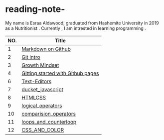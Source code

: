 # reading-note-
My name is Esraa Aldawood, graduated from Hashemite University in 2019 as a Nutritionist .
Currently , I am intrested in learning programming .




|NO. | Title  | 
|---|---|
|1|[Markdown on Github](Markdown.md)   |
|2|[Git intro](Git-intro.md) |
|3|[Growth Mindset](Growth-Mindset.md) |
|4|[Gitting started with Github pages](https://esraa-creator.github.io/reading-note/GitHub-Pages)|
|6|[Text-Editors](Text-Editors.md)|
|7|[ducket_javascript](ducket_javascript.md)|
|8|[HTMLCSS](HTMLCSS.md)
|9|[logical_operators](logical-operators.md)
|10|[comparision_operators](comparision-operators.md)
|11|[loops_and_counterloop](loops-and-counterloop.md)
|12|[CSS_AND_COLOR](CSSandCOLOR.MD)